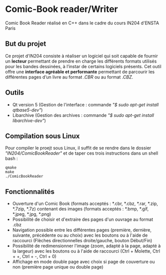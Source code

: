 # Comic-Book reader/Writer
Comic Book Reader réalisé en C++ dans le cadre du cours IN204 d'ENSTA Paris

## But du projet 
Ce projet d'IN204 consiste à réaliser un logiciel qui soit capable de fournir un **lecteur** permettant de prendre en charge les différents formats utilisés pour les bandes dessinées, à l’instar de certains logiciels présents. 
Cet outil offre une **interface agréable et performante** permettant de parcourir les différentes pages d’un livre au format *.CBR* ou au format *.CBZ*.

## Outils
* Qt version 5 (Gestion de l'interface : commande *"$ sudo apt-get install qtbase5-dev"*)
* Libarchive (Gestion des archives : commande *"$ sudo apt-get install libarchive-dev"*)

## Compilation sous Linux
Pour compiler le proejt sous Linux, il suffit de se rendre dans le dossier *"IN204/ComicBookReader"* et de taper ces trois instructions dans un shell bash : 
```
qmake
make
./ComicBookReader
```

## Fonctionnalités
* Ouverture d'un Comic Book (formats acceptés : *.cbr, *.cbz, *.rar, *.zip, *.7zip, *.7z) contenant des images (formats acceptés : *.bmp, *.gif, *.jpeg, *.jpg, *.png)
* Possibilité de choisir et d'extraire des pages d'un ouvrage au format .cbz
* Navigation possible entre les différentes pages (première, dernière, suivante, précédente ou au choix) avec les boutons ou à l'aide de raccourci (Flèches directionnelles droite/gauche, bouton Début/Fin)
* Possibilité de redimensionner l'image (zoom, adapté à la page, adapté à la largeur) avec les boutons ou à l'aide de raccourci (Ctrl + Molette, Ctrl + +, Ctrl + -, Ctrl + 0)
* Affichage en mode double page avec choix si page de couverture ou non (première page unique ou double page)